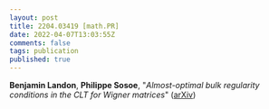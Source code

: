 ```yaml
---
layout: post
title: 2204.03419 [math.PR]
date: 2022-04-07T13:03:55Z
comments: false
tags: publication
published: true
---
```


<b>Benjamin Landon</b>, <b>Philippe Sosoe</b>, "<i>Almost-optimal bulk regularity conditions in the CLT for Wigner matrices</i>" ([arXiv](http://arxiv.org/abs/2204.03419v1))
